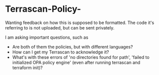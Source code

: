 # Terrascan-Policy-
Wanting feedback on how this is supposed to be formatted. The code it's referring to is not uploaded, but can be sent privately.

I am asking important questions, such as
- Are both of them the policies, but with different languages?
- How can I get my Terrascan to acknowledge it?
- What's with these errors of 'no directories found for path', 'failed to initialized OPA policy engine' (even after running terrascan and terraform init)?
